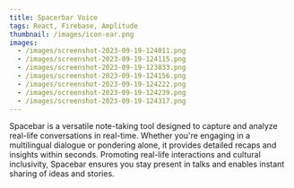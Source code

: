 ```yaml
---
title: Spacerbar Voice
tags: React, Firebase, Amplitude
thumbnail: /images/icon-ear.png
images:
  - /images/screenshot-2023-09-19-124011.png
  - /images/screenshot-2023-09-19-124115.png
  - /images/screenshot-2023-09-19-123833.png
  - /images/screenshot-2023-09-19-124156.png
  - /images/screenshot-2023-09-19-124222.png
  - /images/screenshot-2023-09-19-124239.png
  - /images/screenshot-2023-09-19-124317.png
---
```

Spacebar is a versatile note-taking tool designed to capture and analyze real-life conversations in real-time. Whether you're engaging in a multilingual dialogue or pondering alone, it provides detailed recaps and insights within seconds. Promoting real-life interactions and cultural inclusivity, Spacebar ensures you stay present in talks and enables instant sharing of ideas and stories.
